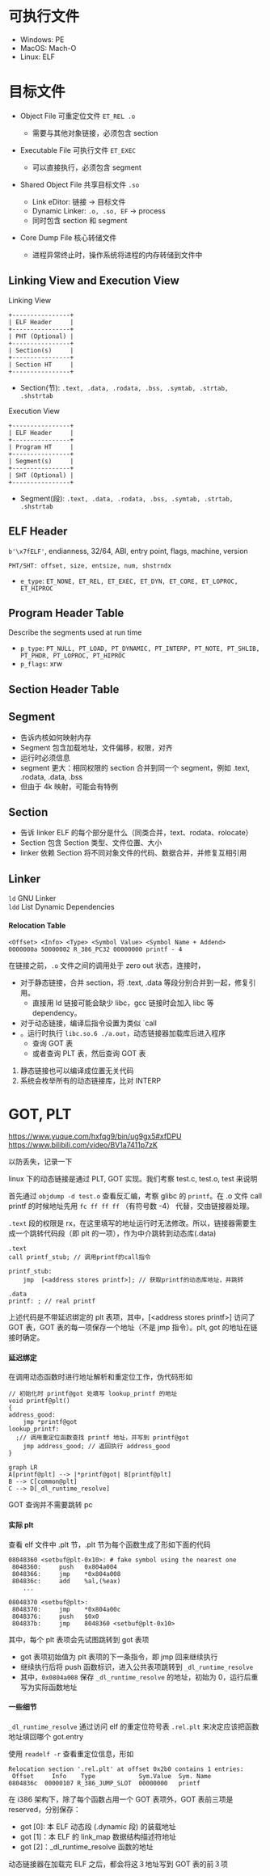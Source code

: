 # 可执行文件 
- Windows: PE
- MacOS: Mach-O
- Linux: ELF

# 目标文件
- Object File 可重定位文件 `ET_REL .o`
  - 需要与其他对象链接，必须包含 section
  
- Executable File 可执行文件 `ET_EXEC`
  - 可以直接执行，必须包含 segment

- Shared Object File 共享目标文件 `.so`
  - Link eDitor: 链接 -> 目标文件
  - Dynamic Linker: `.o, .so, EF` -> process
  - 同时包含 section 和 segment
- Core Dump File 核心转储文件
  - 进程异常终止时，操作系统将进程的内存转储到文件中

## Linking View and Execution View
Linking View
```
+----------------+
| ELF Header     |
+----------------+
| PHT (Optional) |
+----------------+
| Section(s)     |
+----------------+
| Section HT     |
+----------------+
```
- Section(节): `.text, .data, .rodata, .bss, .symtab, .strtab, .shstrtab`


Execution View
```
+----------------+
| ELF Header     |
+----------------+
| Program HT     |
+----------------+
| Segment(s)     |
+----------------+
| SHT (Optional) |
+----------------+
```
- Segment(段): `.text, .data, .rodata, .bss, .symtab, .strtab, .shstrtab`

## ELF Header
`b'\x7fELF'`, endianness, 32/64, ABI, entry point, flags, machine, version
```
PHT/SHT: offset, size, entsize, num, shstrndx
```
- `e_type`: `ET_NONE, ET_REL, ET_EXEC, ET_DYN, ET_CORE, ET_LOPROC, ET_HIPROC`

## Program Header Table
Describe the segments used at run time
- `p_type`: `PT_NULL, PT_LOAD, PT_DYNAMIC, PT_INTERP, PT_NOTE, PT_SHLIB, PT_PHDR, PT_LOPROC, PT_HIPROC`
- `p_flags`: xrw
## Section Header Table


## Segment
- 告诉内核如何映射内存
- Segment 包含加载地址，文件偏移，权限，对齐
- 运行时必须信息
- segment 更大：相同权限的 section 合并到同一个 segment，例如 .text, .rodata, .data, .bss
- 但由于 4k 映射，可能会有特例

## Section
- 告诉 linker ELF 的每个部分是什么（同类合并，text、rodata、rolocate）
- Section 包含 Section 类型、文件位置、大小
- linker 依赖 Section 将不同对象文件的代码、数据合并，并修复互相引用



## Linker
`ld` GNU Linker
<br>
`ldd` List Dynamic Dependencies

#### Relocation Table
```
<Offset> <Info> <Type> <Symbol Value> <Symbol Name + Addend>
0000000a 50000002 R_386_PC32 00000000 printf - 4
```

在链接之前，`.o` 文件之间的调用处于 zero out 状态，连接时，
- 对于静态链接，合并 section，将 .text, .data 等段分别合并到一起，修复引用。
  - 直接用 ld 链接可能会缺少 libc，gcc 链接时会加入 libc 等 dependency。
- 对于动态链接，编译后指令设置为类似 `call 
- 。运行时执行 `libc.so.6 ./a.out`，动态链接器加载库后进入程序
  - 查询 GOT 表
  - 或者查询 PLT 表，然后查询 GOT 表
  
1. 静态链接也可以编译成位置无关代码
2. 系统会枚举所有的动态链接库，比对 INTERP


# GOT, PLT
https://www.yuque.com/hxfqg9/bin/ug9gx5#xfDPU
https://www.bilibili.com/video/BV1a7411p7zK

以防丢失，记录一下

linux 下的动态链接是通过 PLT, GOT 实现。我们考察 test.c, test.o, test 来说明

首先通过 `objdump -d test.o` 查看反汇编，考察 glibc 的 `printf`。在 .o 文件 call printf 的时候地址先用 `fc ff ff ff` （有符号数 -4） 代替，交由链接器处理。

`.text` 段的权限是 rx，在这里填写的地址运行时无法修改。所以，链接器需要生成一个跳转代码段（即 plt 的一项），作为中介跳转到动态库(.data)

```x86asm
.text
call printf_stub; // 调用printf的call指令

printf_stub:
    jmp  [<address stores printf>]; // 获取printf的动态库地址，并跳转

.data
printf: ; // real printf
```

上述代码是不带延迟绑定的 plt 表项，其中，[\<address stores printf>] 访问了 GOT 表，GOT 表的每一项保存一个地址（不是 jmp 指令）。plt, got 的地址在链接时确定。



#### 延迟绑定

在调用动态函数时进行地址解析和重定位工作，伪代码形如

```x86asm
// 初始化时 printf@got 处填写 lookup_printf 的地址
void printf@plt()
{
address_good:
    jmp *printf@got 
lookup_printf:
  ;// 调用重定位函数查找 printf 地址，并写到 printf@got
	jmp address_good; // 返回执行 address_good
}
```

```mermaid
graph LR
A[printf@plt] --> |*printf@got| B[printf@plt]
B --> C[common@plt]
C --> D[_dl_runtime_resolve]
```

GOT 查询并不需要跳转 pc

#### 实际 plt

查看 elf 文件中 .plt 节，.plt 节为每个函数生成了形如下面的代码
```x86asm
08048360 <setbuf@plt-0x10>: # fake symbol using the nearest one
 8048360:     push   0x804a004
 8048366:     jmp    *0x804a008
 804836c:     add    %al,(%eax)
	...

08048370 <setbuf@plt>:
 8048370:     jmp    *0x804a00c
 8048376:     push   $0x0
 804837b:     jmp    8048360 <setbuf@plt-0x10>
 ```
其中，每个 plt 表项会先试图跳转到 got 表项
- got 表项初始值为 plt 表项的下一条指令，即 jmp 回来继续执行
- 继续执行后将 push 函数标识，进入公共表项跳转到 `_dl_runtime_resolve`
- 其中，`0x0804a008` 保存 `_dl_runtime_resolve` 的地址，初始为 0，运行后重写为实际函数地址


#### 一些细节

`_dl_runtime_resolve` 通过访问 elf 的重定位符号表 `.rel.plt` 来决定应该把函数地址填回哪个 got.entry

使用 `readelf -r` 查看重定位信息，形如

```shell
Relocation section '.rel.plt' at offset 0x2b0 contains 1 entries:
 Offset     Info    Type            Sym.Value  Sym. Name
0804836c  00000107 R_386_JUMP_SLOT  00000000   printf
```

在 i386 架构下，除了每个函数占用一个 GOT 表项外，GOT 表前三项是 reserved，分别保存：
- got [0]: 本 ELF 动态段 (.dynamic 段) 的装载地址 
- got [1]：本 ELF 的 link_map 数据结构描述符地址 
- got [2]：_dl_runtime_resolve 函数的地址
  
动态链接器在加载完 ELF 之后，都会将这３地址写到 GOT 表的前３项


